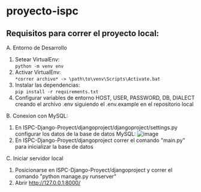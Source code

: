 
# proyecto-ispc

## Requisitos para correr el proyecto local:
A. Entorno de Desarrollo
   1. Setear VirtualEnv:<br>
      `python -m venv env`
   2. Activar VirtualEnv:<br>`*correr archivo* -> \path\to\venv\Scripts\Activate.bat`
   3. Instalar las dependencias:<br>`pip install -r requirements.txt`
   4. Configurar variables de entorno HOST, USER, PASSWORD, DB, DIALECT creando el archivo .env siguiendo el .env.example en el repositorio local

B. Conexion con MySQL:
   1. En ISPC-Django-Proyect/djangoproject/djangoproject/settings.py configurar los datos de la base de datos MySQL:
        ![image](https://github.com/pagustin96/ISPC-Django-Proyect/assets/105244530/64dc0ae5-1ec2-4829-a209-d7430907e2f4)
   2. En ISPC-Django-Proyect/djangoproject correr el comando "main.py" para inicializar la base de datos


C. Iniciar servidor local  
   1. Posicionarse en ISPC-Django-Proyect/djangoproject y correr el comando "python manage.py runserver"
   2. Abrir http://127.0.0.1:8000/
   